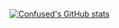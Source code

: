 [![Confused's GitHub stats](https://github-readme-stats.vercel.app/api?username=ConfusedRobo&show_icons=true&theme=merko)](https://github.com/ConfusedRobo/github-readme-stats)
